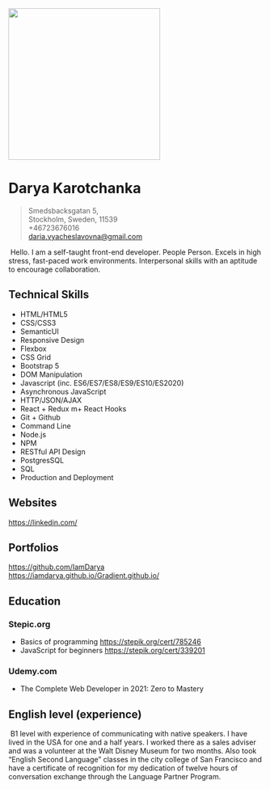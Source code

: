 <img src="https://images.pexels.com/photos/4134784/pexels-photo-4134784.jpeg?auto=compress&cs=tinysrgb&dpr=2&h=750&w=1260" width="300"/>

# Darya Karotchanka 

> Smedsbacksgatan 5,  
> Stockholm, Sweden, 11539 \
> +46723676016 \
> daria.vyacheslavovna@gmail.com 

&nbsp;Hello. I am a self-taught front-end developer. People Person. Excels in high stress, 
fast-paced work environments. Interpersonal skills with an aptitude to encourage collaboration. 

## Technical Skills
- HTML/HTML5  
- CSS/CSS3
- SemanticUI
- Responsive Design
- Flexbox
- CSS Grid
- Bootstrap 5
- DOM Manipulation
- Javascript (inc. ES6/ES7/ES8/ES9/ES10/ES2020)
- Asynchronous JavaScript
- HTTP/JSON/AJAX
- React + Redux m+ React Hooks
- Git + Github
- Command Line
- Node.js
- NPM
- RESTful API Design
- PostgresSQL
- SQL
- Production and Deployment


## Websites	
https://linkedin.com/
## Portfolios
https://github.com/IamDarya \
https://iamdarya.github.io/Gradient.github.io/


## Education
### Stepic.org
- Basics of programming
 	https://stepik.org/cert/785246
- JavaScript for beginners
	https://stepik.org/cert/339201

### Udemy.com
- The Complete Web Developer in 2021: Zero to Mastery

## English level (experience) 
&nbsp;B1 level with experience of communicating  with native speakers. I have lived in the USA for one and a half years. I  worked there as a sales adviser and was a volunteer at the Walt Disney Museum for two months. Also took “English Second Language” classes in the city college of San Francisco and have a certificate of recognition for my dedication of twelve hours of conversation exchange through the Language Partner Program.
